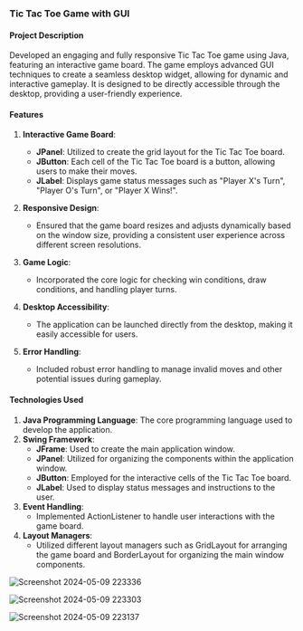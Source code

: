 





### Tic Tac Toe Game with GUI

#### Project Description
Developed an engaging and fully responsive Tic Tac Toe game using Java, featuring an interactive game board. The game employs advanced GUI techniques to create a seamless desktop widget, allowing for dynamic and interactive gameplay. It is designed to be directly accessible through the desktop, providing a user-friendly experience.

#### Features
1. **Interactive Game Board**:
   - **JPanel**: Utilized to create the grid layout for the Tic Tac Toe board.
   - **JButton**: Each cell of the Tic Tac Toe board is a button, allowing users to make their moves.
   - **JLabel**: Displays game status messages such as "Player X's Turn", "Player O's Turn", or "Player X Wins!".

2. **Responsive Design**:
   - Ensured that the game board resizes and adjusts dynamically based on the window size, providing a consistent user experience across different screen resolutions.

3. **Game Logic**:
   - Incorporated the core logic for checking win conditions, draw conditions, and handling player turns.

4. **Desktop Accessibility**:
   - The application can be launched directly from the desktop, making it easily accessible for users.

5. **Error Handling**:
   - Included robust error handling to manage invalid moves and other potential issues during gameplay.

#### Technologies Used
1. **Java Programming Language**: The core programming language used to develop the application.
2. **Swing Framework**:
   - **JFrame**: Used to create the main application window.
   - **JPanel**: Utilized for organizing the components within the application window.
   - **JButton**: Employed for the interactive cells of the Tic Tac Toe board.
   - **JLabel**: Used to display status messages and instructions to the user.
3. **Event Handling**:
   - Implemented ActionListener to handle user interactions with the game board.
4. **Layout Managers**:
   - Utilized different layout managers such as GridLayout for arranging the game board and BorderLayout for organizing the main window components.



![Screenshot 2024-05-09 223336](https://github.com/b-u-g-g/TicTacToe-with-GUI/assets/147278023/825f2c48-b13d-4133-97ec-26bc71dda538)


![Screenshot 2024-05-09 223303](https://github.com/b-u-g-g/TicTacToe-with-GUI/assets/147278023/028fda68-1b93-4c2a-9858-5c417d3c3995)


![Screenshot 2024-05-09 223137](https://github.com/b-u-g-g/TicTacToe-with-GUI/assets/147278023/a8be60fe-d1b5-49c3-837d-313cd16e246b)

